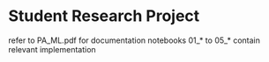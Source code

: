# Student Research Project
refer to PA_ML.pdf for documentation
notebooks 01_* to 05_* contain relevant implementation
